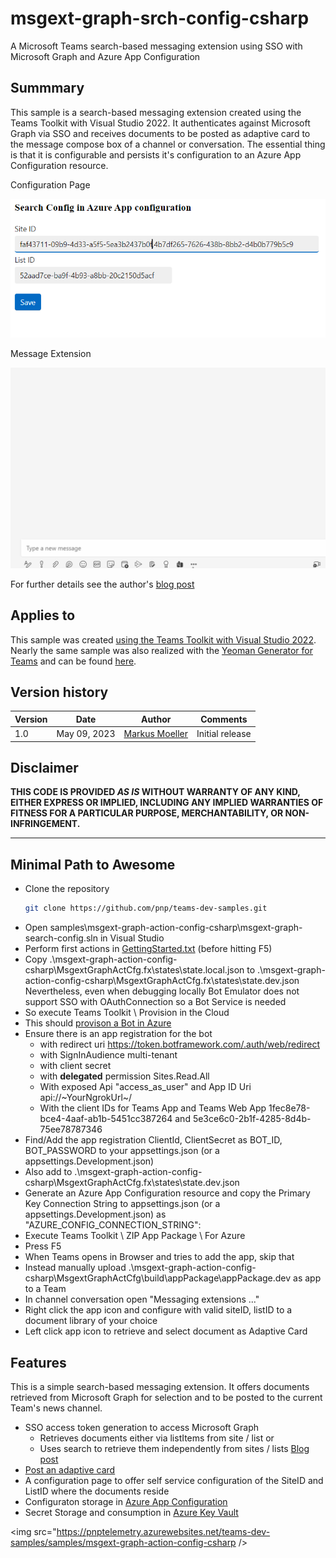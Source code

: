 # msgext-graph-srch-config-csharp
A Microsoft Teams search-based messaging extension using SSO with Microsoft Graph and Azure App Configuration

## Summmary

This sample is a search-based messaging extension created using the Teams Toolkit with Visual Studio 2022. It authenticates against Microsoft Graph via SSO and receives documents to be posted as adaptive card to the message compose box of a channel or conversation. The essential thing is that it is configurable and persists it's configuration to an Azure App Configuration resource.

Configuration Page

![Configuration of a search-based Teams Message extension ...](assets/07ConfigPage.png)

Message Extension

![Message extension in action...](assets/14MsgextInAction.gif)

For further details see the author's [blog post](https://mmsharepoint.wordpress.com/2023/04/13/configure-teams-applications-with-azure-app-configuration-c/)

## Applies to

This sample was created [using the Teams Toolkit with Visual Studio 2022](https://learn.microsoft.com/en-us/microsoftteams/platform/toolkit/teams-toolkit-fundamentals?pivots=visual-studio&WT.mc_id=M365-MVP-5004617). Nearly the same sample was also realized with the [Yeoman Generator for Teams](https://github.com/pnp/generator-teams) and can be found [here](https://github.com/pnp/teams-dev-samples/tree/main/samples/msgext-graph-action-config).

## Version history

Version|Date|Author|Comments
-------|----|--------|--------
1.0|May 09, 2023|[Markus Moeller](http://www.twitter.com/moeller2_0)|Initial release

## Disclaimer

**THIS CODE IS PROVIDED *AS IS* WITHOUT WARRANTY OF ANY KIND, EITHER EXPRESS OR IMPLIED, INCLUDING ANY IMPLIED WARRANTIES OF FITNESS FOR A PARTICULAR PURPOSE, MERCHANTABILITY, OR NON-INFRINGEMENT.**

---
## Minimal Path to Awesome
- Clone the repository
    ```bash
    git clone https://github.com/pnp/teams-dev-samples.git
- Open samples\msgext-graph-action-config-csharp\msgext-graph-search-config.sln in Visual Studio
- Perform first actions in [GettingStarted.txt](./MsgextGraphActCfg/GettingStarted.txt) (before hitting F5)
- Copy .\msgext-graph-action-config-csharp\MsgextGraphActCfg\.fx\states\state.local.json to .\msgext-graph-action-config-csharp\MsgextGraphActCfg\.fx\states\state.dev.json
Nevertheless, even when debugging locally Bot Emulator does not support SSO with OAuthConnection so a Bot Service is needed
- So execute Teams Toolkit \ Provision in the Cloud
- This should [provison a Bot in Azure](https://learn.microsoft.com/en-us/microsoftteams/platform/toolkit/provision?pivots=visual-studio&WT.mc_id=M365-MVP-5004617#create-resources-1)
- Ensure there is an app registration for the bot
  - with redirect uri https://token.botframework.com/.auth/web/redirect
  - with SignInAudience multi-tenant
  - with client secret
  - with **delegated** permission Sites.Read.All
  - With exposed Api "access_as_user" and App ID Uri api://~YourNgrokUrl~/<App ID>
  - With the client IDs for Teams App and Teams Web App 1fec8e78-bce4-4aaf-ab1b-5451cc387264 and 5e3ce6c0-2b1f-4285-8d4b-75ee78787346
- Find/Add the app registration ClientId, ClientSecret as BOT_ID, BOT_PASSWORD to your appsettings.json (or a appsettings.Development.json)
- Also add to .\msgext-graph-action-config-csharp\MsgextGraphActCfg\.fx\states\state.dev.json
- Generate an Azure App Configuration resource and copy the Primary Key Connection String to appsettings.json (or a appsettings.Development.json) as "AZURE_CONFIG_CONNECTION_STRING": 
- Execute Teams Toolkit \ ZIP App Package \ For Azure
- Press F5
- When Teams opens in Browser and tries to add the app, skip that
- Instead manually upload .\msgext-graph-action-config-csharp\MsgextGraphActCfg\build\appPackage\appPackage.dev as app to a Team
- In channel conversation open "Messaging extensions ..."
- Right click the app icon and configure with valid siteID, listID to a document library of your choice
- Left click app icon to retrieve and select document as Adaptive Card


## Features
This is a simple search-based messaging extension. It offers documents retrieved from Microsoft Graph for selection and to be posted to the current Team's news channel.
* SSO access token generation to access Microsoft Graph
    * Retrieves documents either via listItems from site / list or
    * Uses search to retrieve them independently from sites / lists [Blog post](https://mmsharepoint.wordpress.com/2021/06/16/query-sharepoint-items-with-microsoft-graph-and-search/)
* [Post an adaptive card](https://adaptivecards.io/)
* A configuration page to offer self service configuration of the SiteID and ListID where the documents reside
* Configuraton storage in [Azure App Configuration](https://learn.microsoft.com/en-us/azure/azure-app-configuration/overview?WT.mc_id=M365-MVP-5004617)
* Secret Storage and consumption in [Azure Key Vault](https://learn.microsoft.com/en-us/azure/key-vault/general/overview?WT.mc_id=M365-MVP-5004617)

<img src="https://pnptelemetry.azurewebsites.net/teams-dev-samples/samples/msgext-graph-action-config-csharp />